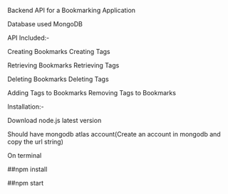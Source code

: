  Backend API for a Bookmarking Application

 Database used MongoDB

 API Included:-

Creating Bookmarks
Creating Tags

Retrieving Bookmarks
Retrieving Tags

Deleting Bookmarks
Deleting Tags

Adding Tags to Bookmarks
Removing Tags to Bookmarks


Installation:-

Download node.js latest version

Should have mongodb atlas account(Create an account in mongodb and copy the url string)

On terminal

##npm install

##npm start


